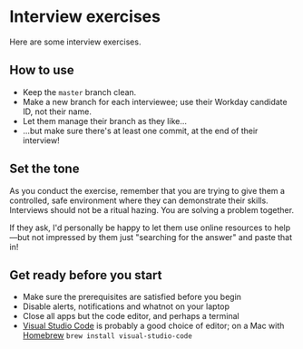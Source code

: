 # Interview exercises

Here are some interview exercises.

## How to use

* Keep the `master` branch clean.
* Make a new branch for each interviewee; use their Workday candidate ID, not their name.
* Let them manage their branch as they like…
* …but make sure there's at least one commit, at the end of their interview!

## Set the tone

As you conduct the exercise, remember that you are trying to give them a controlled, safe environment where they can demonstrate their skills. Interviews should not be a ritual hazing. You are solving a problem together.

If they ask, I'd personally be happy to let them use online resources to help—but not impressed by them just "searching for the answer" and paste that in!

## Get ready before you start

* Make sure the prerequisites are satisfied before you begin
* Disable alerts, notifications and whatnot on your laptop
* Close all apps but the code editor, and perhaps a terminal
* [Visual Studio Code](https://code.visualstudio.com/download) is probably a good choice of editor; on a Mac with [Homebrew](https://brew.sh) `brew install visual-studio-code`

